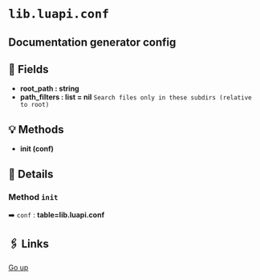 # `lib.luapi.conf`

## Documentation generator config

## 📜 Fields

+ **root_path : string**
+ **path_filters : list = nil**
  `Search files only in these subdirs (relative to root)`

## 💡 Methods

+ **init (conf)**

## 🧩 Details

### Method `init`

➡️ `conf` : **table=lib.luapi.conf**

## 🖇️ Links

[Go up](..)
